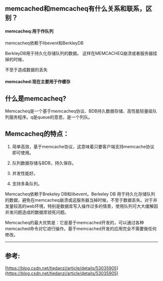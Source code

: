## memcached和memcacheq有什么关系和联系，区别？

#### memcacheq:用于作队列

memcacheq依赖于libevent和BerkleyDB

BerkleyDB用于持久化存储队列的数据。 这样在MEMCACHEQ崩溃或者服务器挂掉的时候，

不至于造成数据的丢失

#### memcached:现在主要用于作缓存

## 什么是memcacheq?

Memcacheq是一个基于memcacheq协议、BDB持久数据存储、高性能轻量级队列服务程序。q是queue的意思，是一个列队。

## Memcacheq的特点：

1. 简单高效，基于memcache协议，这意味着只要客户端支持memcache协议即可使用。

2. 队列数据存储与BDB，持久保存。

3. 并发性能好。

4. 支持多条队列。

Memcacheq依赖于Brekeley DB和libevent。Berkeley DB 用于持久化存储队列的数据，避免在memcacheq崩溃或这服务器当掉时候，不至于数据丢失。对于并发量较高的web环境，特别是数据库写入操作过多的情景，使用队列可大大缓解因并发问题造成的数据库锁死问题。

Memcacheq的最大优势是：它是基于memcached开发的，可以通过各种memcached命令对它进行操作。基于memcached开发的应用完全不需要做任何修改。

---

## 参考:

[https://blog.csdn.net/tiedanzi/article/details/53035905](https://blog.csdn.net/tiedanzi/article/details/53035905)

